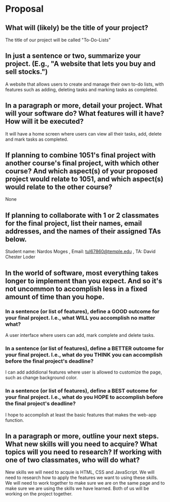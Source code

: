 # Proposal

## What will (likely) be the title of your project?

The title of our project will be called "To-Do-Lists"

## In just a sentence or two, summarize your project. (E.g., "A website that lets you buy and sell stocks.")

A website that allows users to create and manage their own to-do lists, with features such as adding, deleting tasks and marking tasks as completed.

## In a paragraph or more, detail your project. What will your software do? What features will it have? How will it be executed?

It will have a home screen where users can view all their tasks, add, delete and mark tasks as completed.

## If planning to combine 1051's final project with another course's final project, with which other course? And which aspect(s) of your proposed project would relate to 1051, and which aspect(s) would relate to the other course?

None

## If planning to collaborate with 1 or 2 classmates for the final project, list their names, email addresses, and the names of their assigned TAs below.

Student name: Nardos Moges , Email: tul67860@temple.edu , TA: David Chester Loder 

## In the world of software, most everything takes longer to implement than you expect. And so it's not uncommon to accomplish less in a fixed amount of time than you hope.

### In a sentence (or list of features), define a GOOD outcome for your final project. I.e., what WILL you accomplish no matter what?

A user interface where users can add, mark complete and delete tasks.

### In a sentence (or list of features), define a BETTER outcome for your final project. I.e., what do you THINK you can accomplish before the final project's deadline?

I can add addidional features where user is allowed to customize the page, such as change background color. 

### In a sentence (or list of features), define a BEST outcome for your final project. I.e., what do you HOPE to accomplish before the final project's deadline?

I hope to accomplish at least the basic features that makes the web-app function. 

## In a paragraph or more, outline your next steps. What new skills will you need to acquire? What topics will you need to research? If working with one of two classmates, who will do what?

New skills we will need to acquie is HTML, CSS and JavaScript. We will need to research how to apply the features we want to using these skills. We will need to work together to make sure we are on the same page and to make sure we are using the skills we have learned. Both of us will be working on the project together.